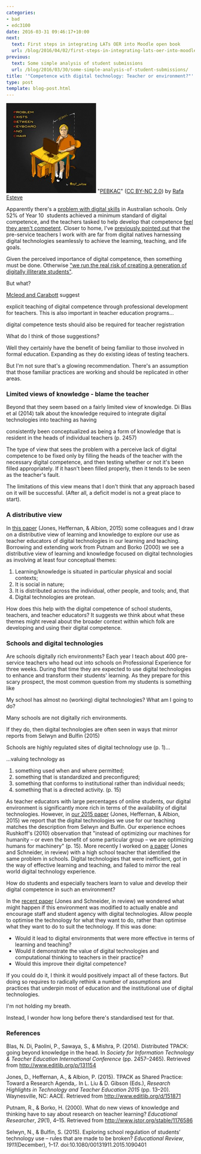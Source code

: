 ```yaml
---
categories:
- bad
- edc3100
date: 2016-03-31 09:46:17+10:00
next:
  text: First steps in integrating LATs OER into Moodle open book
  url: /blog/2016/04/02/first-steps-in-integrating-lats-oer-into-moodle-open-book/
previous:
  text: Some simple analysis of student submissions
  url: /blog/2016/03/30/some-simple-analysis-of-student-submissions/
title: '"Competence with digital technology: Teacher or environment?"'
type: post
template: blog-post.html
---
```

[![PEBKAC by Rafa Esteve, on Flickr](images/13928696037_37aa61542a_m.jpg "PEBKAC by Rafa Esteve, on Flickr")](https://www.flickr.com/photos/morosbruts/13928696037/) "[PEBKAC](https://www.flickr.com/photos/morosbruts/13928696037/)" ([CC BY-NC 2.0](https://creativecommons.org/licenses/by-nc/2.0/)) by [Rafa Esteve](https://www.flickr.com/people/morosbruts/) [](http://www.imagecodr.org/)

Apparently there's a [problem with digital skills](https://theconversation.com/students-struggle-with-digital-skills-because-their-teachers-lack-confidence-56071) in Australian schools. Only 52% of Year 10  students achieved a minimum standard of digital competence, and the teachers tasked to help develop that competence [feel they aren't competent](http://www.sciencedirect.com/science/article/pii/S0360131511002065). Closer to home, I've [previously pointed out](/blog/2013/03/13/many-of-our-students-are-neither-digital-natives-nor-digitally-literate/) that the pre-service teachers I work with are far from digital natives harnessing digital technologies seamlessly to achieve the learning, teaching, and life goals.

Given the perceived importance of digital competence, then something must be done. Otherwise ["we run the real risk of creating a generation of digitally illiterate students"](https://theconversation.com/ict-is-failing-in-schools-heres-why-50890).

But what?

[Mcleod and Carabott](https://theconversation.com/students-struggle-with-digital-skills-because-their-teachers-lack-confidence-56071) suggest

explicit teaching of digital competence through professional development for teachers. This is also important in teacher education programs...

digital competence tests should also be required for teacher registration

What do I think of those suggestions?

Well they certainly have the benefit of being familiar to those involved in formal education. Expanding as they do existing ideas of testing teachers.

But I'm not sure that's a glowing recommendation. There's an assumption that those familiar practices are working and should be replicated in other areas.

### Limited views of knowledge - blame the teacher

Beyond that they seem based on a fairly limited view of knowledge. Di Blas et al (2014) talk about the knowledge required to integrate digital technologies into teaching as having

consistently been conceptualized as being a form of knowledge that is resident in the heads of individual teachers (p. 2457)

The type of view that sees the problem with a perceive lack of digital competence to be fixed only by filling the heads of the teacher with the necessary digital competence, and then testing whether or not it's been filled appropriately. If it hasn't been filled properly, then it tends to be seen as the teacher's fault.

The limitations of this view means that I don't think that any approach based on it will be successful. (After all, a deficit model is not a great place to start).

### A distributive view

In [this paper](/blog/2015/01/06/tpack-as-shared-practice-toward-a-research-agenda/) (Jones, Heffernan, & Albion, 2015) some colleagues and I draw on a distributive view of learning and knowledge to explore our use as teacher educators of digital technologies in our learning and teaching. Borrowing and extending work from Putnam and Borko (2000) we see a distributive view of learning and knowledge focused on digital technologies as involving at least four conceptual themes:

1. Learning/knowledge is situated in particular physical and social contexts;
2. It is social in nature;
3. It is distributed across the individual, other people, and tools; and, that
4. Digital technologies are protean.

How does this help with the digital competence of school students, teachers, and teacher educators? It suggests we think about what these themes might reveal about the broader context within which folk are developing and using their digital competence.

### Schools and digital technologies

Are schools digitally rich environments? Each year I teach about 400 pre-service teachers who head out into schools on Professional Experience for three weeks. During that time they are expected to use digital technologies to enhance and transform their students' learning. As they prepare for this scary prospect, the most common question from my students is something like

My school has almost no (working) digital technologies? What am I going to do?

Many schools are not digitally rich environments.

If they do, then digital technologies are often seen in ways that mirror reports from Selwyn and Bulfin (2015)

Schools are highly regulated sites of digital technology use (p. 1)...

...valuing technology as

1. something used when and where permitted;
2. something that is standardized and preconfigured;
3. something that conforms to institutional rather than individual needs;
4. something that is a directed activity. (p. 15)

As teacher educators with large percentages of online students, our digital environment is significantly more rich in terms of the availability of digital technologies. However, in [our 2015 paper](/blog/2015/01/06/tpack-as-shared-practice-toward-a-research-agenda/) (Jones, Heffernan, & Albion, 2015) we report that the digital technologies we use for our teaching matches the description from Selwyn and Bulfin. Our experience echoes Rushkoff's (2010) observation that "instead of optimizing our machines for humanity – or even the benefit of some particular group – we are optimizing humans for machinery" (p. 15). More recently I worked on [a paper](/blog/2016/02/02/what-if-our-digital-technologies-were-protean-implications-for-computational-thinking-learning-and-teaching/) (Jones and Schneider, in review) with a high school teacher that identified the same problem in schools. Digital technologies that were inefficient, got in the way of effective learning and teaching, and failed to mirror the real world digital technology experience.

How do students and especially teachers learn to value and develop their digital competence in such an environment?

In the [recent paper](/blog/2016/02/02/what-if-our-digital-technologies-were-protean-implications-for-computational-thinking-learning-and-teaching/) (Jones and Schneider, in review) we wondered what might happen if this environment was modified to actually enable and encourage staff and student agency with digital technologies. Allow people to optimise the technology for what they want to do, rather than optimise what they want to do to suit the technology. If this was done:

- Would it lead to digital environments that were more effective in terms of learning and teaching?
- Would it demonstrate the value of digital technologies and computational thinking to teachers in their practice?
- Would this improve their digital competence?

If you could do it, I think it would positively impact all of these factors. But doing so requires to radically rethink a number of assumptions and practices that underpin most of education and the institutional use of digital technologies.

I'm not holding my breath.

Instead, I wonder how long before there's standardised test for that.

### References

Blas, N. Di, Paolini, P., Sawaya, S., & Mishra, P. (2014). Distributed TPACK: going beyond knowledge in the head. In _Society for Information Technology & Teacher Education International Conference_ (pp. 2457–2465). Retrieved from http://www.editlib.org/p/131154

Jones, D., Heffernan, A., & Albion, P. (2015). TPACK as Shared Practice: Toward a Research Agenda,. In L. Liu & D. Gibson (Eds.), _Research Highlights in Technology and Teacher Education 2015_ (pp. 13–20). Waynesville, NC: AACE. Retrieved from http://www.editlib.org/d/151871

Putnam, R., & Borko, H. (2000). What do new views of knowledge and thinking have to say about research on teacher learning? _Educational Researcher_, _29_(1), 4–15. Retrieved from http://www.jstor.org/stable/1176586

Selwyn, N., & Bulfin, S. (2015). Exploring school regulation of students’ technology use – rules that are made to be broken? _Educational Review_, _1911_(December), 1–17. doi:10.1080/00131911.2015.1090401